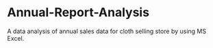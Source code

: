 # Annual-Report-Analysis
A data analysis of annual sales data for cloth
 selling store by using MS Excel.
